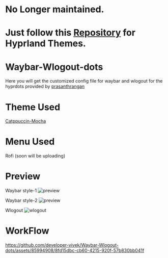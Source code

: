 # No Longer maintained.
# Just follow this [Repository](https://github.com/MrVivekRajan/Hypr-Dots) for Hyprland Themes.

# Waybar-Wlogout-dots
Here you will get the customized config file for waybar and wlogout for the hyprdots provided by [prasanthrangan](https://github.com/prasanthrangan)

# Theme Used 
[Catppuccin-Mocha](https://github.com/prasanthrangan/hyprdots.git)

# Menu Used
Rofi 
(soon will be uploading)

# Preview
Waybar style-1
![preview](https://github.com/developer-vivek/Waybar-Wlogout-dots/assets/85994908/eb137dd6-5900-43b8-966b-7fc37d8ae0be)


Waybar style-2
![preview](https://github.com/developer-vivek/Waybar-Wlogout-dots/assets/85994908/6a9aebbc-3a56-4ff4-ac64-52009f77ba51)

Wlogout
![wlogout](https://github.com/developer-vivek/Waybar-Wlogout-dots/assets/85994908/8e3f3968-e049-4329-a0b7-5d7b7634fd44)

# WorkFlow
https://github.com/developer-vivek/Waybar-Wlogout-dots/assets/85994908/8fd15dbc-cb60-4215-920f-57b830bb041f
